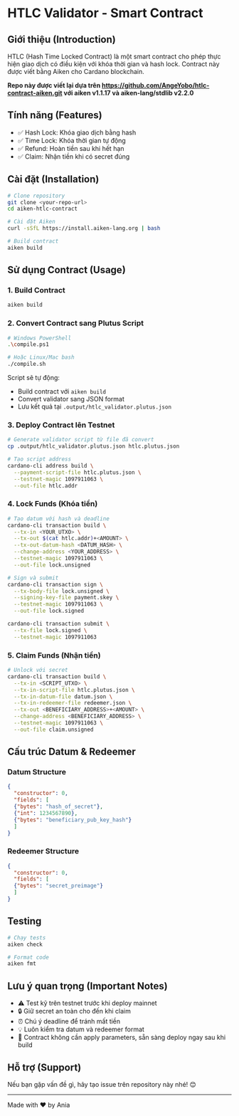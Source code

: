 # HTLC Validator - Smart Contract

## Giới thiệu (Introduction)

HTLC (Hash Time Locked Contract) là một smart contract cho phép thực hiện giao dịch có điều kiện với khóa thời gian và hash lock. Contract này được viết bằng Aiken cho Cardano blockchain.

**Repo này được viết lại dựa trên https://github.com/AngeYobo/htlc-contract-aiken.git với aiken v1.1.17 và aiken-lang/stdlib v2.2.0**

## Tính năng (Features)

- ✅ Hash Lock: Khóa giao dịch bằng hash
- ✅ Time Lock: Khóa thời gian tự động
- ✅ Refund: Hoàn tiền sau khi hết hạn
- ✅ Claim: Nhận tiền khi có secret đúng

## Cài đặt (Installation)

```bash
# Clone repository
git clone <your-repo-url>
cd aiken-htlc-contract

# Cài đặt Aiken
curl -sSfL https://install.aiken-lang.org | bash

# Build contract
aiken build
```

## Sử dụng Contract (Usage)

### 1. Build Contract

```bash
aiken build
```

### 2. Convert Contract sang Plutus Script

```bash
# Windows PowerShell
.\compile.ps1

# Hoặc Linux/Mac bash
./compile.sh
```

Script sẽ tự động:
- Build contract với `aiken build`
- Convert validator sang JSON format
- Lưu kết quả tại `.output/htlc_validator.plutus.json`

### 3. Deploy Contract lên Testnet

```bash
# Generate validator script từ file đã convert
cp .output/htlc_validator.plutus.json htlc.plutus.json

# Tạo script address
cardano-cli address build \
  --payment-script-file htlc.plutus.json \
  --testnet-magic 1097911063 \
  --out-file htlc.addr
```

### 4. Lock Funds (Khóa tiền)

```bash
# Tạo datum với hash và deadline
cardano-cli transaction build \
  --tx-in <YOUR_UTXO> \
  --tx-out $(cat htlc.addr)+<AMOUNT> \
  --tx-out-datum-hash <DATUM_HASH> \
  --change-address <YOUR_ADDRESS> \
  --testnet-magic 1097911063 \
  --out-file lock.unsigned

# Sign và submit
cardano-cli transaction sign \
  --tx-body-file lock.unsigned \
  --signing-key-file payment.skey \
  --testnet-magic 1097911063 \
  --out-file lock.signed

cardano-cli transaction submit \
  --tx-file lock.signed \
  --testnet-magic 1097911063
```

### 5. Claim Funds (Nhận tiền)

```bash
# Unlock với secret
cardano-cli transaction build \
  --tx-in <SCRIPT_UTXO> \
  --tx-in-script-file htlc.plutus.json \
  --tx-in-datum-file datum.json \
  --tx-in-redeemer-file redeemer.json \
  --tx-out <BENEFICIARY_ADDRESS>+<AMOUNT> \
  --change-address <BENEFICIARY_ADDRESS> \
  --testnet-magic 1097911063 \
  --out-file claim.unsigned
```

## Cấu trúc Datum & Redeemer

### Datum Structure
```json
{
  "constructor": 0,
  "fields": [
  {"bytes": "hash_of_secret"},
  {"int": 1234567890},
  {"bytes": "beneficiary_pub_key_hash"}
  ]
}
```

### Redeemer Structure
```json
{
  "constructor": 0,
  "fields": [
  {"bytes": "secret_preimage"}
  ]
}
```

## Testing

```bash
# Chạy tests
aiken check

# Format code
aiken fmt
```

## Lưu ý quan trọng (Important Notes)

- ⚠️ Test kỹ trên testnet trước khi deploy mainnet
- 🔒 Giữ secret an toàn cho đến khi claim
- ⏰ Chú ý deadline để tránh mất tiền
- 💡 Luôn kiểm tra datum và redeemer format
- 📝 Contract không cần apply parameters, sẵn sàng deploy ngay sau khi build

## Hỗ trợ (Support)

Nếu bạn gặp vấn đề gì, hãy tạo issue trên repository này nhé! 😊

---
Made with ❤️ by Ania
